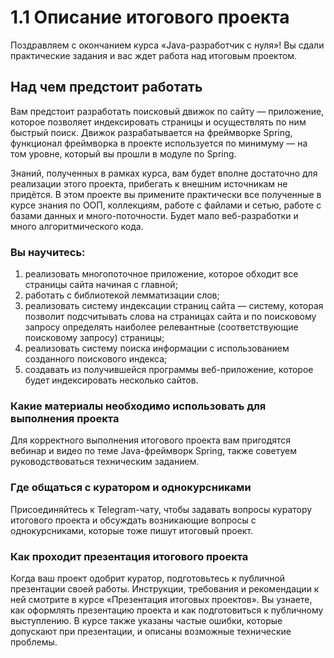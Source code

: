 
# **1.1 Описание итогового проекта**

Поздравляем с окончанием курса «Java-разработчик c нуля»! Вы сдали практические задания и вас ждет работа над
итоговым проектом.



## **Над чем предстоит работать**

Вам предстоит разработать поисковый движок по сайту — приложение, которое позволяет индексировать страницы и 
осуществлять по ним быстрый поиск. Движок разрабатывается на фреймворке Spring, функционал фреймворка в проекте
используется по минимуму — на том уровне, который вы прошли в модуле по Spring.

Знаний, полученных в рамках курса, вам будет вполне достаточно для реализации этого проекта, прибегать к внешним
источникам не придётся. В этом проекте вы примените практически все полученные в курсе знания по ООП, коллекциям,
работе с файлами и сетью, работе с базами данных и много-поточности. Будет мало веб-разработки и много алгоритмического
кода. 


### **Вы научитесь:**

1. реализовать многопоточное приложение, которое обходит все страницы сайта начиная с главной;
2. работать с библиотекой лемматизации слов;
3. реализовать систему индексации страниц сайта — систему, которая позволит подсчитывать слова на страницах сайта и по поисковому запросу определять наиболее релевантные (соответствующие поисковому запросу) страницы;
4. реализовать систему поиска информации с использованием созданного поискового индекса;
5. создавать из получившейся программы веб-приложение, которое будет индексировать несколько сайтов. 


### **Какие материалы необходимо использовать для выполнения проекта** 

Для корректного выполнения итогового проекта вам пригодятся вебинар и видео по теме Java-фреймворк Spring, также 
советуем руководствоваться техническим заданием. 


### **Где общаться с куратором и однокурсниками**

Присоединяйтесь к Telegram-чату, чтобы задавать вопросы куратору итогового проекта и обсуждать возникающие вопросы 
с однокурсниками, которые тоже пишут итоговый проект.


### **Как проходит презентация итогового проекта**

Когда ваш проект одобрит куратор, подготовьтесь к публичной презентации своей работы. Инструкции, требования и 
рекомендации к ней смотрите в курсе «Презентация итоговых проектов». Вы узнаете, как оформлять презентацию проекта 
и как подготовиться к публичному выступлению. В курсе также указаны частые ошибки, которые допускают при презентации,
и описаны возможные технические проблемы.

